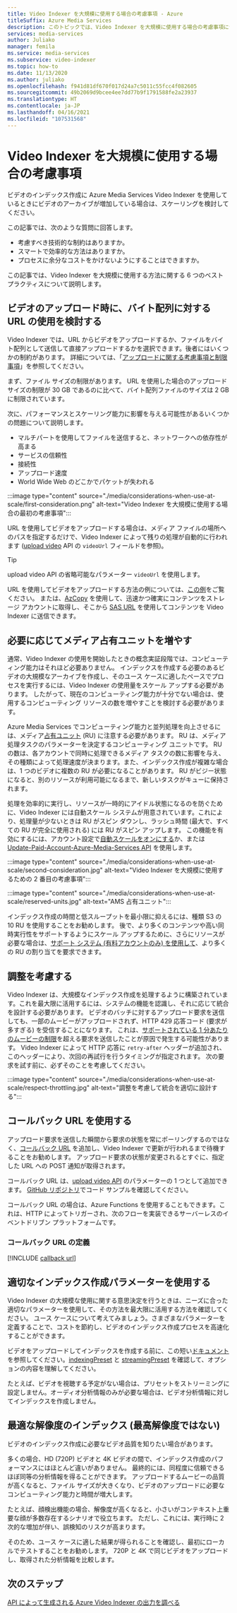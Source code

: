```yaml
---
title: Video Indexer を大規模に使用する場合の考慮事項 - Azure
titleSuffix: Azure Media Services
description: このトピックでは、Video Indexer を大規模に使用する場合の考慮事項について説明します。
services: media-services
author: Juliako
manager: femila
ms.service: media-services
ms.subservice: video-indexer
ms.topic: how-to
ms.date: 11/13/2020
ms.author: juliako
ms.openlocfilehash: f941d81df670f017d24a7c5011c55fcc4f082605
ms.sourcegitcommit: 49b2069d9bcee4ee7dd77b9f1791588fe2a23937
ms.translationtype: HT
ms.contentlocale: ja-JP
ms.lasthandoff: 04/16/2021
ms.locfileid: "107531568"
---
```

# <a name="things-to-consider-when-using-video-indexer-at-scale"></a>Video Indexer を大規模に使用する場合の考慮事項

ビデオのインデックス作成に Azure Media Services Video Indexer を使用しているときにビデオのアーカイブが増加している場合は、スケーリングを検討してください。 

この記事では、次のような質問に回答します。

* 考慮すべき技術的な制約はありますか。
* スマートで効率的な方法はありますか。
* プロセスに余分なコストをかけないようにすることはできますか。

この記事では、Video Indexer を大規模に使用する方法に関する 6 つのベスト プラクティスについて説明します。

## <a name="when-uploading-videos-consider-using-a-url-over-byte-array"></a>ビデオのアップロード時に、バイト配列に対する URL の使用を検討する

Video Indexer では、URL からビデオをアップロードするか、ファイルをバイト配列として送信して直接アップロードするかを選択できます。後者にはいくつかの制約があります。 詳細については、「[アップロードに関する考慮事項と制限事項](upload-index-videos.md#uploading-considerations-and-limitations)」を参照してください。

まず、ファイル サイズの制限があります。 URL を使用した場合のアップロード サイズの制限が 30 GB であるのに比べて、バイト配列ファイルのサイズは 2 GB に制限されています。

次に、パフォーマンスとスケーリング能力に影響を与える可能性があるいくつかの問題について説明します。

* マルチパートを使用してファイルを送信すると、ネットワークへの依存性が高まる 
* サービスの信頼性 
* 接続性 
* アップロード速度 
* World Wide Web のどこかでパケットが失われる

:::image type="content" source="./media/considerations-when-use-at-scale/first-consideration.png" alt-text="Video Indexer を大規模に使用する場合の最初の考慮事項":::

URL を使用してビデオをアップロードする場合は、メディア ファイルの場所へのパスを指定するだけで、Video Indexer によって残りの処理が自動的に行われます ([upload video](https://api-portal.videoindexer.ai/api-details#api=Operations&operation=Upload-Video) API の `videoUrl` フィールドを参照)。

> [!TIP]
> upload video API の省略可能なパラメーター `videoUrl` を使用します。

URL を使用してビデオをアップロードする方法の例については、[この例](upload-index-videos.md#code-sample)をご覧ください。 または、[AzCopy](../../storage/common/storage-use-azcopy-v10.md) を使用して、迅速かつ確実にコンテンツをストレージ アカウントに取得し、そこから [SAS URL](../../storage/common/storage-sas-overview.md) を使用してコンテンツを Video Indexer に送信できます。

## <a name="increase-media-reserved-units-if-needed"></a>必要に応じてメディア占有ユニットを増やす

通常、Video Indexer の使用を開始したときの概念実証段階では、コンピューティング能力はそれほど必要ありません。 インデックスを作成する必要のあるビデオの大規模なアーカイブを作成し、そのユース ケースに適したペースでプロセスを実行するには、Video Indexer の使用量をスケール アップする必要があります。 したがって、現在のコンピューティング能力が十分でない場合は、使用するコンピューティング リソースの数を増やすことを検討する必要があります。

Azure Media Services でコンピューティング能力と並列処理を向上させるには、メディア[占有ユニット](../latest/concept-media-reserved-units.md) (RU) に注意する必要があります。 RU は、メディア処理タスクのパラメーターを決定するコンピューティング ユニットです。 RU の数は、各アカウントで同時に処理できるメディア タスクの数に影響を与え、その種類によって処理速度が決まります。また、インデックス作成が複雑な場合は、1 つのビデオに複数の RU が必要になることがあります。 RU がビジー状態になると、別のリソースが利用可能になるまで、新しいタスクがキューに保持されます。

処理を効率的に実行し、リソースが一時的にアイドル状態になるのを防ぐために、Video Indexer には自動スケール システムが用意されています。これにより、処理量が少ないときは RU がスピン ダウンし、ラッシュ時間 (最大で、すべての RU が完全に使用される) には RU がスピン アップします。 この機能を有効にするには、アカウント設定で[自動スケールをオンにする](manage-account-connected-to-azure.md#autoscale-reserved-units)か、または [Update-Paid-Account-Azure-Media-Services API](https://api-portal.videoindexer.ai/api-details#api=Operations&operation=Update-Paid-Account-Azure-Media-Services) を使用します。

:::image type="content" source="./media/considerations-when-use-at-scale/second-consideration.jpg" alt-text="Video Indexer を大規模に使用するための 2 番目の考慮事項":::

:::image type="content" source="./media/considerations-when-use-at-scale/reserved-units.jpg" alt-text="AMS 占有ユニット":::

インデックス作成の時間と低スループットを最小限に抑えるには、種類 S3 の 10 RU を使用することをお勧めします。 後で、より多くのコンテンツや高い同時実行性をサポートするようにスケール アップするために、さらにリソースが必要な場合は、[サポート システム (有料アカウントのみ) を使用して](https://ms.portal.azure.com/#blade/Microsoft_Azure_Support/HelpAndSupportBlade/newsupportrequest)、より多くの RU の割り当てを要求できます。

## <a name="respect-throttling"></a>調整を考慮する

Video Indexer は、大規模なインデックス作成を処理するように構築されています。これを最大限に活用するには、システムの機能を認識し、それに応じて統合を設計する必要があります。 ビデオのバッチに対するアップロード要求を送信しても、一部のムービーがアップロードされず、HTTP 429 応答コード (要求が多すぎる) を受信することになります。 これは、[サポートされている 1 分あたりのムービーの制限](upload-index-videos.md#uploading-considerations-and-limitations)を超える要求を送信したことが原因で発生する可能性があります。 Video Indexer によって HTTP 応答に `retry-after` ヘッダーが追加され、このヘッダーにより、次回の再試行を行うタイミングが指定されます。 次の要求を試す前に、必ずそのことを考慮してください。

:::image type="content" source="./media/considerations-when-use-at-scale/respect-throttling.jpg" alt-text="調整を考慮して統合を適切に設計する":::

## <a name="use-callback-url"></a>コールバック URL を使用する

アップロード要求を送信した瞬間から要求の状態を常にポーリングするのではなく、[コールバック URL](upload-index-videos.md#callbackurl) を追加し、Video Indexer で更新が行われるまで待機することをお勧めします。 アップロード要求の状態が変更されるとすぐに、指定した URL への POST 通知が取得されます。

コールバック URL は、[upload video API](https://api-portal.videoindexer.ai/api-details#api=Operations&operation=Upload-Video) のパラメーターの 1 つとして追加できます。 [GitHub リポジトリ](https://github.com/Azure-Samples/media-services-video-indexer/tree/master/)でコード サンプルを確認してください。 

コールバック URL の場合は、Azure Functions を使用することもできます。これは、HTTP によってトリガーされ、次のフローを実装できるサーバーレスのイベントドリブン プラットフォームです。

### <a name="callback-url-definition"></a>コールバック URL の定義

[!INCLUDE [callback url](./includes/callback-url.md)]

## <a name="use-the-right-indexing-parameters-for-you"></a>適切なインデックス作成パラメーターを使用する

Video Indexer の大規模な使用に関する意思決定を行うときは、ニーズに合った適切なパラメーターを使用して、その方法を最大限に活用する方法を確認してください。 ユース ケースについて考えてみましょう。さまざまなパラメーターを定義することで、コストを節約し、ビデオのインデックス作成プロセスを高速化することができます。

ビデオをアップロードしてインデックスを作成する前に、この短い[ドキュメント](upload-index-videos.md)を参照してください。[indexingPreset](upload-index-videos.md#indexingpreset) と [streamingPreset](upload-index-videos.md#streamingpreset) を確認して、オプションの内容を理解してください。

たとえば、ビデオを視聴する予定がない場合は、プリセットをストリーミングに設定しません。オーディオ分析情報のみが必要な場合は、ビデオ分析情報に対してインデックスを作成しません。

## <a name="index-in-optimal-resolution-not-highest-resolution"></a>最適な解像度のインデックス (最高解像度ではない)

ビデオのインデックス作成に必要なビデオ品質を知りたい場合があります。 

多くの場合、HD (720P) ビデオと 4K ビデオの間で、インデックス作成のパフォーマンスにはほとんど違いがありません。 最終的には、同程度に信頼できるほぼ同等の分析情報を得ることができます。 アップロードするムービーの品質が高くなると、ファイル サイズが大きくなり、ビデオのアップロードに必要なコンピューティング能力と時間が増大します。

たとえば、顔検出機能の場合、解像度が高くなると、小さいがコンテキスト上重要な顔が多数存在するシナリオで役立ちます。 ただし、これには、実行時に 2 次的な増加が伴い、誤検知のリスクが高まります。

そのため、ユース ケースに適した結果が得られることを確認し、最初にローカルでテストすることをお勧めします。 720P と 4K で同じビデオをアップロードし、取得された分析情報を比較します。

## <a name="next-steps"></a>次のステップ

[API によって生成される Azure Video Indexer の出力を調べる](video-indexer-output-json-v2.md)